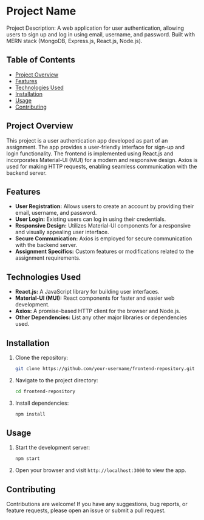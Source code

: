 
# Project Name

Project Description: A web application for user authentication, allowing users to sign up and log in using email, username, and password. Built with MERN stack (MongoDB, Express.js, React.js, Node.js).

## Table of Contents

- [Project Overview](#project-overview)
- [Features](#features)
- [Technologies Used](#technologies-used)
- [Installation](#installation)
- [Usage](#usage)
- [Contributing](#contributing)


## Project Overview

This project is a user authentication app developed as part of an assignment. The app provides a user-friendly interface for sign-up and login functionality. The frontend is implemented using React.js and incorporates Material-UI (MUI) for a modern and responsive design. Axios is used for making HTTP requests, enabling seamless communication with the backend server.

## Features

- **User Registration:** Allows users to create an account by providing their email, username, and password.
- **User Login:** Existing users can log in using their credentials.
- **Responsive Design:** Utilizes Material-UI components for a responsive and visually appealing user interface.
- **Secure Communication:** Axios is employed for secure communication with the backend server.
- **Assignment Specifics:** Custom features or modifications related to the assignment requirements.

## Technologies Used

- **React.js:** A JavaScript library for building user interfaces.
- **Material-UI (MUI):** React components for faster and easier web development.
- **Axios:** A promise-based HTTP client for the browser and Node.js.
- **Other Dependencies:** List any other major libraries or dependencies used.

## Installation

1. Clone the repository:

   ```bash
   git clone https://github.com/your-username/frontend-repository.git
   ```

2. Navigate to the project directory:

   ```bash
   cd frontend-repository
   ```

3. Install dependencies:

   ```bash
   npm install
   ```

## Usage

1. Start the development server:

   ```bash
   npm start
   ```

2. Open your browser and visit `http://localhost:3000` to view the app.

## Contributing

Contributions are welcome! If you have any suggestions, bug reports, or feature requests, please open an issue or submit a pull request.
